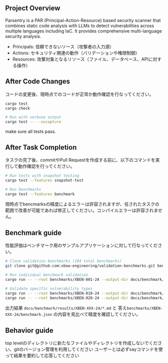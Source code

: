 ## Project Overview

Parsentry is a PAR (Principal-Action-Resource) based security scanner that combines static code analysis with LLMs to detect vulnerabilities across multiple languages including IaC. It provides comprehensive multi-language security analysis.

- Principals: 信頼できないソース（攻撃者の入力源）
- Actions: セキュリティ関連の動作（バリデーションや権限制御） 
- Resources: 攻撃対象となるリソース（ファイル、データベース、APIに対する操作）

## After Code Changes

コードの変更後、現時点でのコードが正常か動作確認を行なってください。

```bash
cargo test
cargo check

# Run with verbose output
cargo test -- --nocapture
```

make sure all tests pass.

## After Task Completion

タスクの完了後、commitやPull Requestを作成する前に、以下のコマンドを実行して動作確認を行ってください。

```bash
# Run tests with snapshot testing
cargo test --features snapshot-test

# Run benchmarks
cargo test --features benchmark
```

現時点でbencmarksの精度によるエラーは許容されますが、任されたタスクの範囲で改善が可能であれば修正してください。コンパイルエラーは許容されません。

## Benchmark guide

性能評価はベンチマーク用のサンプルアプリケーションに対して行なってください。

```bash
# Clone validation benchmarks (104 total benchmarks)
git clone git@github.com:xbow-engineering/validation-benchmarks.git benchmarks

# Run individual benchmark validation
cargo run -- --root benchmarks/XBEN-001-24 --output-dir docs/benchmark/results/XBEN-001-24 --generate-patterns

# Validate specific vulnerability types
cargo run -- --root benchmarks/XBEN-010-24 --output-dir docs/benchmark/results/XBEN-010-24 --generate-patterns
cargo run -- --root benchmarks/XBEN-020-24 --output-dir docs/benchmark/results/XBEN-020-24 --generate-patterns
```

出力結果 `docs/benchmark/results/XBEN-XXX-24/*.md` と 答え`benchmarks/XBEN-XXX-24/benchmark.json` の内容を見比べて精度を確認してください。

## Behavior guide

top levelのディレクトリに新たなファイルやディレクトリを作成しないでください、gitのバージョン管理を利用してください
ユーザーとは必ずsayコマンドを使って結果を要約して応答してください
